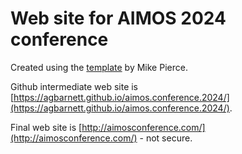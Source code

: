 # Web site for AIMOS 2024 conference

Created using the [template](https://mikepierce.github.io/conference-website-template/) by Mike Pierce.

Github intermediate web site is [https://agbarnett.github.io/aimos.conference.2024/](https://agbarnett.github.io/aimos.conference.2024/).

Final web site is [http://aimosconference.com/](http://aimosconference.com/) - not secure.

